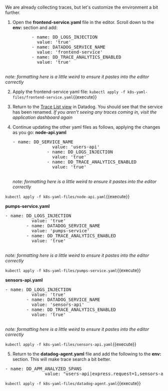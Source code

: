 We are already collecting traces, but let's customize the environment a bit further.

1. Open the **frontend-service.yaml** file in the editor. Scroll down to the **env:** section and add:

  <pre class="file" data-target="clipboard">
          - name: DD_LOGS_INJECTION
            value: 'true'
          - name: DATADOG_SERVICE_NAME
            value: 'frontend-service'
          - name: DD_TRACE_ANALYTICS_ENABLED
            value: 'true'
     </pre>

_note: formatting here is a little weird to ensure it pastes into the editor correctly_

2. Apply the frontend-service yaml file:
   `kubectl apply -f k8s-yaml-files/frontend-service.yaml`{{execute}}

3. Return to the <a href="https://app.datadoghq.com/apm/traces" target="_datadog">Trace List view</a> in Datadog. You should see that the service has been renamed.
   _If you aren't seeing any traces coming in, visit the application dashboard again_

4. Continue updating the other yaml files as follows, applying the changes as you go:
   **node-api.yaml**
     <pre class="file" data-target="clipboard">- name: DD_SERVICE_NAME
                  value: 'users-api'
                - name: DD_LOGS_INJECTION
                  value: 'true'
                - name: DD_TRACE_ANALYTICS_ENABLED
                  value: 'true'
      </pre>
   _note: formatting here is a little weird to ensure it pastes into the editor correctly_

  `kubectl apply -f k8s-yaml-files/node-api.yaml`{{execute}}

  **pumps-service.yaml**

  <pre class="file" data-target="clipboard">- name: DD_LOGS_INJECTION
          value: 'true'
        - name: DATADOG_SERVICE_NAME
          value: 'pumps-service'
        - name: DD_TRACE_ANALYTICS_ENABLED
          value: 'true'
     </pre>

  _note: formatting here is a little weird to ensure it pastes into the editor correctly_

  `kubectl apply -f k8s-yaml-files/pumps-service.yaml`{{execute}}

  **sensors-api.yaml**

  <pre class="file" data-target="clipboard">- name: DD_LOGS_INJECTION
          value: 'true'
        - name: DATADOG_SERVICE_NAME
          value: 'sensors-api'
        - name: DD_TRACE_ANALYTICS_ENABLED
          value: 'true'
       </pre>

  _note: formatting here is a little weird to ensure it pastes into the editor correctly_

  `kubectl apply -f k8s-yaml-files/sensors-api.yaml`{{execute}}

5. Return to the **datadog-agent.yaml** file and add the following to the **env:** section. This will make trace search a bit better.

  <pre class="file" data-target="clipboard">- name: DD_APM_ANALYZED_SPANS
               value: "users-api|express.request=1,sensors-api|flask.request=1,pumps-service|flask.request=1,iot-frontend|flask.request=1"</pre>

  `kubectl apply -f k8s-yaml-files/datadog-agent.yaml`{{execute}}

